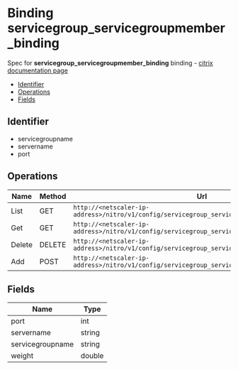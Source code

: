 # Binding servicegroup_servicegroupmember_binding

Spec for **servicegroup_servicegroupmember_binding** binding - [citrix documentation page](https://developer-docs.citrix.com/projects/netscaler-nitro-api/en/12.0/configuration/basic/servicegroup_servicegroupmember_binding/servicegroup_servicegroupmember_binding/)

- [Identifier](#identifier)
- [Operations](#operations)
- [Fields](#fields)

## Identifier

- servicegroupname
- servername
- port

## Operations

| Name | Method | Url |
|----|----|----|
| List | GET | `http://<netscaler-ip-address>/nitro/v1/config/servicegroup_servicegroupmember_binding` |
| Get | GET | `http://<netscaler-ip-address>/nitro/v1/config/servicegroup_servicegroupmember_binding/<name>` |
| Delete | DELETE | `http://<netscaler-ip-address>/nitro/v1/config/servicegroup_servicegroupmember_binding/<name>` |
| Add | POST | `http://<netscaler-ip-address>/nitro/v1/config/servicegroup_servicegroupmember_binding` |

## Fields

| Name | Type |
|----|----|
| port | int |
| servername | string |
| servicegroupname | string |
| weight | double |

